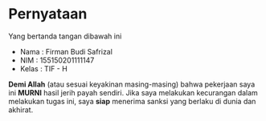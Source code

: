 # Pernyataan

Yang bertanda tangan dibawah ini

* Nama : Firman Budi Safrizal
* NIM : 155150201111147
* Kelas : TIF - H

**Demi Allah** (atau sesuai keyakinan masing-masing) bahwa pekerjaan saya ini **MURNI** hasil jerih payah sendiri. Jika saya melakukan kecurangan dalam melakukan tugas ini, saya **siap** menerima sanksi yang berlaku di dunia dan akhirat.
